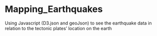 # Mapping_Earthquakes

Using Javascript (D3.json and geoJson) to see the earthquake data in relation to the tectonic plates’ location on the earth
